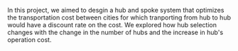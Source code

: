 In this project, we aimed to desgin a hub and spoke system that optimizes the transportation cost between cities for which tranporting from hub to hub would have a discount rate on the cost. We explored how hub selection changes with the change in the number of hubs and the increase in hub's operation cost.
